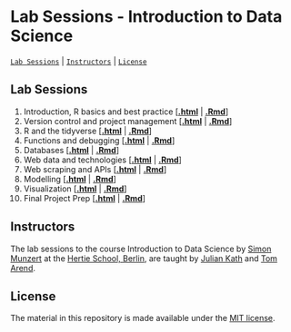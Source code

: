 # Lab Sessions - Introduction to Data Science
[`Lab Sessions`](#lectures) | [`Instructors`](#instructors) | [`License`](#license)

## Lab Sessions

1. Introduction, R basics and best practice \[[**.html**](https://raw.githack.com/intro-to-data-science-22/labs/main/session-1-intro/1-intro.html) | [**.Rmd**](https://github.com/intro-to-data-science-22/labs/blob/main/session-1-intro/1-intro.Rmd)\]
2. Version control and project management \[[**.html**](https://raw.githack.com/intro-to-data-science-22/labs/main/session-2-version-control/2-git.html) | [**.Rmd**](https://github.com/intro-to-data-science-22/labs/blob/main/session-2-version-control/2-git.Rmd)\]
3. R and the tidyverse \[[**.html**](https://raw.githack.com/intro-to-data-science-22/labs/main/session-3-tidyverse/3-tidyverse.html) | [**.Rmd**](https://github.com/intro-to-data-science-22/labs/blob/main/session-3-tidyverse/3-tidyverse.Rmd)\]
4. Functions and debugging \[[**.html**](https://raw.githack.com/intro-to-data-science-22/labs/main/session-4-functions/4-functions.html) | [**.Rmd**](https://github.com/intro-to-data-science-22/labs/blob/main/session-4-functions/4-functions.Rmd)\]
5. Databases \[[**.html**](https://raw.githack.com/intro-to-data-science-22/labs/main/session-5-databases/5-databses.html) | [**.Rmd**](https://github.com/intro-to-data-science-22/labs/blob/main/session-5-databases/5-databases.html)\]
6. Web data and technologies \[[**.html**](https://raw.githack.com/intro-to-data-science-22/labs/main/session-6-modelling/6-modelling.html) | [**.Rmd**](https://github.com/intro-to-data-science-22/labs/blob/main/session-6-modelling/6-modelling.Rmd)\]
7. Web scraping and APIs \[[**.html**](https://raw.githack.com/intro-to-data-science-22/labs/main/session-7-visualization/7-visualization.html) | [**.Rmd**](https://github.com/intro-to-data-science-22/labs/blob/main/session-7-visualization/7-visualization.Rmd)\]
8. Modelling \[[**.html**](https://raw.githack.com/intro-to-data-science-22/labs/main/session-8-shell/8-shell.html) | [**.Rmd**](https://github.com/intro-to-data-science-22/labs/blob/main/session-8-shell/8-shell.Rmd)\]
9. Visualization \[[**.html**](https://raw.githack.com/intro-to-data-science-22/labs/main/session-9-debugging/9-debugging.html) | [**.Rmd**](https://github.com/intro-to-data-science-22/labs/blob/main/session-9-debugging/9-debugging.Rmd)\]
10. Final Project Prep \[[**.html**](https://raw.githack.com/intro-to-data-science-22/labs/main/session-10-shiny/10-shiny.html) | [**.Rmd**](https://github.com/intro-to-data-science-22/labs/blob/main/session-10-shiny/10-shiny.Rmd)\]

## Instructors

The lab sessions to the course Introduction to Data Science by [Simon Munzert](https://simonmunzert.github.io/) at the [Hertie School, Berlin](https://www.hertie-school.org/en/), are taught by [Julian Kath](https://github.com/juka19) and [Tom Arend](https://www.hertie-school.org/en/research/faculty-and-researchers/profile/person/arend).


## License

The material in this repository is made available under the [MIT license](http://opensource.org/licenses/mit-license.php). 
